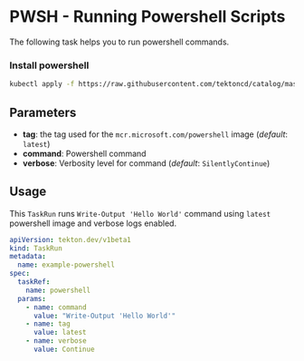 # PWSH - Running Powershell Scripts

The following task helps you to run powershell commands. 

### Install powershell

```bash
kubectl apply -f https://raw.githubusercontent.com/tektoncd/catalog/master/task/powershell/0.1/powershell.yaml
```

## Parameters

- **tag**: the tag used for the `mcr.microsoft.com/powershell` image (_default_: `latest`)
- **command**: Powershell command
- **verbose**: Verbosity level for command (_default_: `SilentlyContinue`)

## Usage

This `TaskRun` runs `Write-Output 'Hello World'` command using `latest` powershell image and verbose logs enabled.

```yaml
apiVersion: tekton.dev/v1beta1
kind: TaskRun
metadata:
  name: example-powershell
spec:
  taskRef:
    name: powershell
  params:
    - name: command
      value: "Write-Output 'Hello World'"
    - name: tag
      value: latest
    - name: verbose
      value: Continue
```
